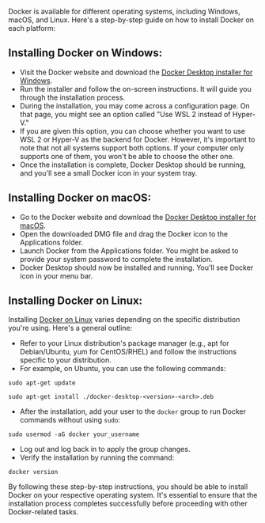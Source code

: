[//]: # (2.1 Installing Docker)

Docker is available for different operating systems, including Windows, macOS, and Linux. Here's a step-by-step guide on how to install Docker on each platform:

## Installing Docker on Windows:
- Visit the Docker website and download the [Docker Desktop installer for Windows](https://docs.docker.com/desktop/install/windows-install/).
- Run the installer and follow the on-screen instructions. It will guide you through the installation process.
- During the installation, you may come across a configuration page. On that page, you might see an option called "Use WSL 2 instead of Hyper-V."
- If you are given this option, you can choose whether you want to use WSL 2 or Hyper-V as the backend for Docker.
However, it's important to note that not all systems support both options. If your computer only supports one of them, you won't be able to choose the other one.
- Once the installation is complete, Docker Desktop should be running, and you'll see a small Docker icon in your system tray.

## Installing Docker on macOS:
- Go to the Docker website and download the [Docker Desktop installer for macOS](https://docs.docker.com/desktop/install/mac-install/).
- Open the downloaded DMG file and drag the Docker icon to the Applications folder.
- Launch Docker from the Applications folder. You might be asked to provide your system password to complete the installation.
- Docker Desktop should now be installed and running. You'll see Docker icon in your menu bar.

## Installing Docker on Linux:
Installing [Docker on Linux](https://docs.docker.com/desktop/install/linux-install/) varies depending on the specific distribution you're using. Here's a general outline:

- Refer to your Linux distribution's package manager (e.g., apt for Debian/Ubuntu, yum for CentOS/RHEL) and follow the instructions specific to your distribution.
- For example, on Ubuntu, you can use the following commands:
``` 
sudo apt-get update 
```
``` 
sudo apt-get install ./docker-desktop-<version>-<arch>.deb 
```
- After the installation, add your user to the `docker` group to run Docker commands without using `sudo`:
``` 
sudo usermod -aG docker your_username 
```
- Log out and log back in to apply the group changes.
- Verify the installation by running the command:
``` 
docker version 
```

By following these step-by-step instructions, you should be able to install Docker on your respective operating system. It's essential to ensure that the installation process completes successfully before proceeding with other Docker-related tasks.